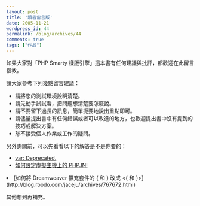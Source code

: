 ```yaml
---
layout: post
title: '讀者留言版'
date: 2005-11-21
wordpress_id: 44
permalink: /blog/archives/44
comments: true
tags: ["作品"]
---
```


如果大家對「PHP Smarty 樣版引擎」這本書有任何建議與批評，都歡迎在此留言指教。

<!--more-->

請大家參考下列幾點留言建議：

* 請將您的測試環境說明清楚。
* 請先動手試試看，把問題想清楚要怎麼說。
* 請不要留下過長的訊息，簡單扼要地說出重點即可。
* 請儘量提出書中有任何錯誤或者可以改進的地方，也歡迎提出書中沒有提到的技巧或解決方案。
* 恕不接受個人作業或工作的疑問。


另外詢問前，可以先看看以下的解答是不是你要的：

* [var: Deprecated.](http://blog.roodo.com/jaceju/archives/740793.html)
* [如何設定虛擬主機上的 PHP.INI](http://blog.roodo.com/jaceju/archives/761596.html)
<li>[如何將 Dreamweaver 擴充套件的 { 和 } 改成 <{ 和 }>](http://blog.roodo.com/jaceju/archives/767672.html)</li>


其他想到再補充。
